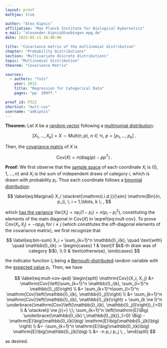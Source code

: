 ```yaml
---
layout: proof
mathjax: true

author: "Alex Kipnis"
affiliation: "Max Planck Institute for Biological Kybernetics"
e_mail: "alexander.kipnis@tuebingen.mpg.de"
date: 2022-05-11 16:40:00

title: "Covariance matrix of the multinomial distribution"
chapter: "Probability Distributions"
section: "Multivariate discrete distributions"
topic: "Multinomial distribution"
theorem: "Covariance Matrix"

sources:
  - authors: "Tutz"
    year: 2012
    title: "Regression for Categorical Data"
    pages: "pp. 209ff."

proof_id: P322
shortcut: "mult-cov"
username: "adkipnis"
---
```



**Theorem:** Let $X$ be a [random vector](/D/rvec) following a [multinomial distribution](/D/mult):

$$ \label{eq:mult}
\left[X_1, \ldots, X_k \right] = X \sim \mathrm{Mult}(n, p), \; n \in \mathbb{N}, \; p = \left[p_1, \ldots, p_k \right] \; .
$$

Then, the [covariance matrix](/D/covmat) of $X$ is

$$ \label{eq:mult-cov}
\mathrm{Cov}(X) = n \left(\mathrm{diag}(p) - pp^\mathrm{T} \right) \; .
$$

**Proof:** We first observe that the [sample space](/D/samp-spc) of each coordinate $X_i$ is $\left\lbrace 0, 1, \ldots, n \right\rbrace$ and $X_i$ is the sum of independent draws of category $i$, which is drawn with probability $p_i$. Thus each coordinate follows a [binomial distribution](/D/bin):

$$ \label{eq:Marginal}
X_i \stackrel{\mathrm{i.i.d.}}{\sim} \mathrm{Bin}(n, p_i), \; i = 1,\ldots, k \; ,
$$

which [has the variance](/P/bin-var) $\mathrm{Var}(X_i) = n p_i(1-p_i) = n (p_i - p_i^2)$, constituting the elements of the main diagonal in $\mathrm{Cov}(X)$ in \eqref{eq:mult-cov}. To prove $\mathrm{Cov}(X_i, X_j) = -n p_i p_j$ for $i \ne j$ (which constitutes the off-diagonal elements of the covariance matrix), we first recognize that

$$ \label{eq:bin-sum}
X_i = \sum_{k=1}^n \mathbb{I}_i(k), \quad \text{with} \quad \mathbb{I}_i(k) := \begin{cases}
    1 & \text{if $k$-th draw was of category $i$}, \\
    0 & \text{otherwise},
\end{cases}
$$

the indicator function $\mathbb{I}_i$ being a [Bernoulli-distributed](/D/bern) random variable with the [expected value](/P/bern-mean) $p_i$. Then, we have 

$$ \label{eq:mult-cov-qed}
\begin{split}
\mathrm{Cov}(X_i, X_j) &= \mathrm{Cov}\left(\sum_{k=1}^n \mathbb{I}_i(k), \sum_{l=1}^n \mathbb{I}_j(l)\right) \\
&= \sum_{k=1}^n\sum_{l=1}^n \mathrm{Cov}\left(\mathbb{I}_i(k), \mathbb{I}_j(l)\right) \\
&= \sum_{k=1}^n \mathrm{Cov}\left(\mathbb{I}_i(k), \mathbb{I}_j(k)\right) + \sum_{k \ne l}^n \underbrace{\mathrm{Cov}\left(\mathbb{I}_i(k), \mathbb{I}_j(l)\right)}_{=0} \\
& \stackrel{i \ne j}{=} \;\; \sum_{k=1}^n \left(\mathrm{E}\Big( \underbrace{\mathbb{I}_i(k) \,\mathbb{I}_j(k)}_{=0} \Big) - \mathrm{E}\big(\mathbb{I}_i(k)\big) \mathrm{E}\big(\mathbb{I}_j(k)\big) \right) \\
&= -\sum_{k=1}^n \mathrm{E}\big(\mathbb{I}_i(k)\big) \mathrm{E}\big(\mathbb{I}_j(k)\big) \\
&= -n p_i p_j \; ,
\end{split}
$$

as desired.